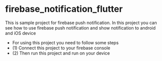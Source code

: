 # firebase_notification_flutter

This is sample project for firebase push notification. In this project you can see how to use firebase push notification and show notification to android and iOS device 

* For using this project you need to follow some steps
* (1) Connect this project to your firebase console
* (2) Then run this project and run on your device


